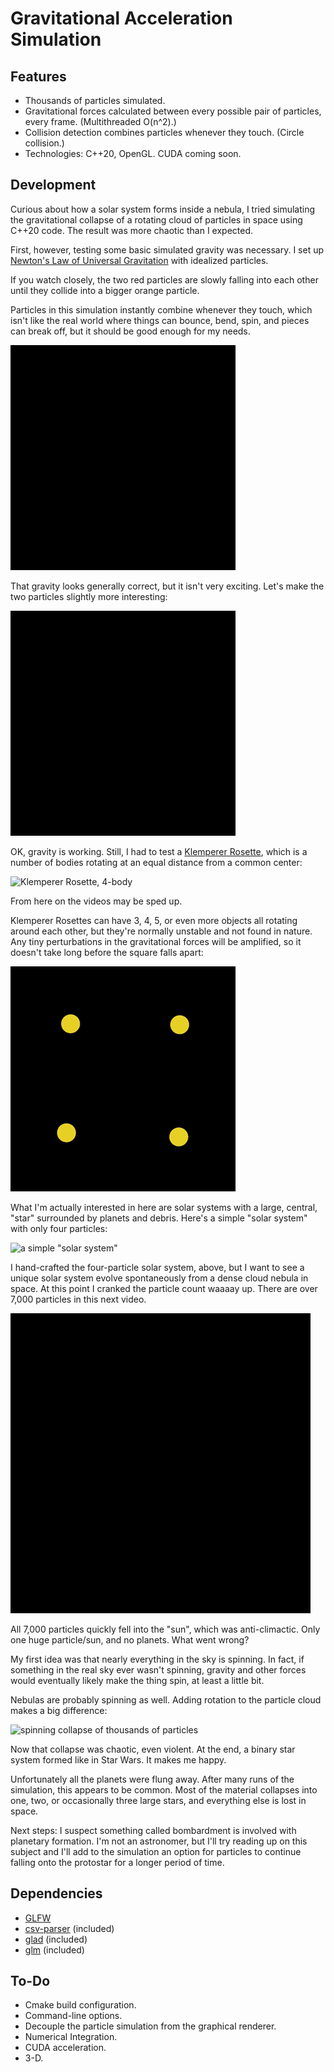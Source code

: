 # Gravitational Acceleration Simulation

## Features

- Thousands of particles simulated.
- Gravitational forces calculated between every possible pair of particles, every frame. (Multithreaded O(n^2).)
- Collision detection combines particles whenever they touch. (Circle collision.)
- Technologies: C++20, OpenGL. CUDA coming soon.


## Development

Curious about how a solar system forms inside a nebula, I tried simulating the gravitational collapse of a rotating cloud of particles in space using C++20 code. The result was more chaotic than I expected.

First, however, testing some basic simulated gravity was necessary. I set up [Newton's Law of Universal Gravitation](https://en.wikipedia.org/wiki/Newton%27s_law_of_universal_gravitation) with idealized particles.

If you watch closely, the two red particles are slowly falling into each other until they collide into a bigger orange particle.

Particles in this simulation instantly combine whenever they touch, which isn't like the real world where things can bounce, bend, spin, and pieces can break off, but it should be good enough for my needs.

![simple test, 2-body](media/simple-two-body-test.gif)

That gravity looks generally correct, but it isn't very exciting. Let's make the two particles slightly more interesting:

![wave test, 2-body](media/two-body-wave.gif)

OK, gravity is working. Still, I had to test a [Klemperer Rosette](https://en.wikipedia.org/wiki/Klemperer_rosette), which is a number of bodies rotating at an equal distance from a common center:

![Klemperer Rosette, 4-body](media/klemperer-rosette-4-body-short.gif)

From here on the videos may be sped up.

Klemperer Rosettes can have 3, 4, 5, or even more objects all rotating around each other, but they're normally unstable and not found in nature. Any tiny perturbations in the gravitational forces will be amplified, so it doesn't take long before the square falls apart:

![Klemperer Rosette, unstable, 4-body](media/klemperer-rosette-4-body-unstable.gif)

What I'm actually interested in here are solar systems with a large, central, "star" surrounded by planets and debris. Here's a simple "solar system" with only four particles:

![a simple "solar system"](media/solar-system.gif)

I hand-crafted the four-particle solar system, above, but I want to see a unique solar system evolve spontaneously from a dense cloud nebula in space. At this point I cranked the particle count waaaay up. There are over 7,000 particles in this next video.

![straight collapse of thousands of particles](media/straight-collapse.gif)

All 7,000 particles quickly fell into the "sun", which was anti-climactic. Only one huge particle/sun, and no planets. What went wrong?

My first idea was that nearly everything in the sky is spinning. In fact, if something in the real sky ever wasn't spinning, gravity and other forces would eventually likely make the thing spin, at least a little bit.

Nebulas are probably spinning as well. Adding rotation to the particle cloud makes a big difference:

![spinning collapse of thousands of particles](media/spinning-collapse.gif)

Now that collapse was chaotic, even violent. At the end, a binary star system formed like in Star Wars. It makes me happy.

Unfortunately all the planets were flung away. After many runs of the simulation, this appears to be common. Most of the material collapses into one, two, or occasionally three large stars, and everything else is lost in space.

Next steps: I suspect something called bombardment is involved with planetary formation. I'm not an astronomer, but I'll try reading up on this subject and I'll add to the simulation an option for particles to continue falling onto the protostar for a longer period of time.



## Dependencies

- [GLFW](https://www.glfw.org/docs/latest/build_guide.html#build_link_cmake_source)
- [csv-parser](https://github.com/ashaduri/csv-parser) (included)
- [glad](https://glad.dav1d.de/) (included)
- [glm](https://github.com/g-truc/glm) (included)


## To-Do

- Cmake build configuration.
- Command-line options.
- Decouple the particle simulation from the graphical renderer.
- Numerical Integration.
- CUDA acceleration.
- 3-D.
